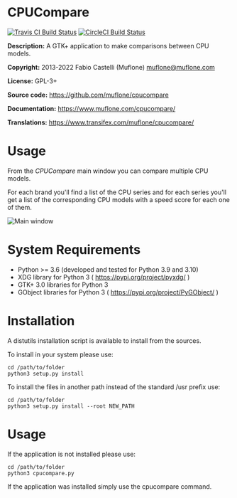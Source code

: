 # CPUCompare

[![Travis CI Build Status](https://img.shields.io/travis/com/muflone/cpucompare/master.svg)](https://www.travis-ci.com/github/muflone/cpucompare)
[![CircleCI Build Status](https://img.shields.io/circleci/project/github/muflone/cpucompare/master.svg)](https://circleci.com/gh/muflone/cpucompare)

**Description:** A GTK+ application to make comparisons between CPU models.

**Copyright:** 2013-2022 Fabio Castelli (Muflone) <muflone@muflone.com>

**License:** GPL-3+

**Source code:** https://github.com/muflone/cpucompare

**Documentation:** https://www.muflone.com/cpucompare/

**Translations:** https://www.transifex.com/muflone/cpucompare/

# Usage

From the *CPUCompare* main window you can compare multiple CPU models.

For each brand you'll find a list of the CPU series and for each series you'll
get a list of the corresponding CPU models with a speed score for each one of
them.

![Main window](https://www.muflone.com/resources/cpucompare/archive/latest/english/main.png)

# System Requirements

* Python >= 3.6 (developed and tested for Python 3.9 and 3.10)
* XDG library for Python 3 ( https://pypi.org/project/pyxdg/ )
* GTK+ 3.0 libraries for Python 3
* GObject libraries for Python 3 ( https://pypi.org/project/PyGObject/ )

# Installation

A distutils installation script is available to install from the sources.

To install in your system please use:

    cd /path/to/folder
    python3 setup.py install

To install the files in another path instead of the standard /usr prefix use:

    cd /path/to/folder
    python3 setup.py install --root NEW_PATH

# Usage

If the application is not installed please use:

    cd /path/to/folder
    python3 cpucompare.py

If the application was installed simply use the cpucompare command.
